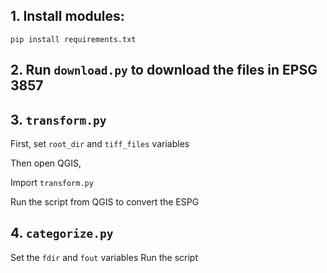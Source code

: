 

## 1. Install modules: 

`pip install requirements.txt`


## 2. Run `download.py` to download the files in EPSG 3857

## 3. `transform.py`

First, set `root_dir` and `tiff_files` variables

Then open QGIS,

Import `transform.py`

Run the script from QGIS to convert the ESPG

## 4. `categorize.py`

Set the `fdir` and `fout` variables
Run the script

